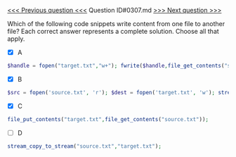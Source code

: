 [<<< Previous question <<<](0306.md)  Question ID#0307.md  [>>> Next question >>>](0308.md) 

Which of the following code snippets write content from one file to another file? Each correct answer represents a complete solution. Choose all that apply.

- [x] A
```php
$handle = fopen("target.txt","w+"); fwrite($handle,file_get_contents("source.txt")); fclose($handle);
```

- [x] B
```php
$src = fopen('source.txt', 'r'); $dest = fopen('target.txt', 'w'); stream_copy_to_stream($src,$dest);
```

- [x] C
```php
file_put_contents("target.txt",file_get_contents("source.txt"));
```

- [ ] D
```php
stream_copy_to_stream("source.txt","target.txt");
```

